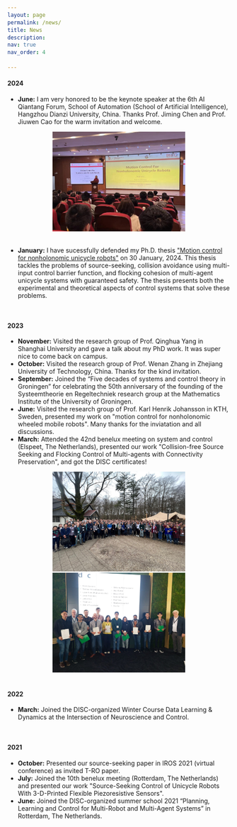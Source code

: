 ```yaml
---
layout: page
permalink: /news/
title: News
description: 
nav: true
nav_order: 4

---
```

#### 2024
- **June:** I am very honored to be the keynote speaker at  the 6th AI Qiantang Forum, School of Automation (School of Artificial Intelligence), Hangzhou Dianzi University, China. Thanks Prof. Jiming Chen and Prof. Jiuwen Cao for the warm invitation and welcome.
<center class="half">
    <img src="/assets/img/news/hangzhou_1.jpg" width="300"/>
</center>
<br>

-  **January:** I have sucessfully defended my Ph.D. thesis ["Motion control for nonholonomic unicycle robots"](https://research.rug.nl/en/publications/motion-control-for-nonholonomic-unicycle-robots)
 on 30 January, 2024. This thesis tackles the problems of source-seeking, collision avoidance using multi-input control barrier function, and flocking cohesion of multi-agent unicycle systems with guaranteed safety. The thesis presents both the experimental and theoretical aspects of control systems that solve these problems.   
<br>


#### 2023 
-  **November:**  Visited the research group of Prof. Qinghua Yang in Shanghai University and gave a talk about my PhD work. It was super nice to come back on campus.
-  **October:**  Visited the research group of Prof. Wenan Zhang in Zhejiang University of Technology, China. Thanks for the kind invitation.
- **September:**  Joined the “Five decades of systems and control theory in Groningen” for celebrating the 50th anniversary of the founding of the Systeemtheorie en Regeltechniek research group at the Mathematics Institute of the University of Groningen. 
- **June:**  Visited the research group of Prof. Karl Henrik Johansson in KTH, Sweden, presented my work on "motion control for nonholonomic wheeled mobile robots". Many thanks for the inviatation and all discussions.
- **March:** Attended the 42nd benelux meeting on system and control (Elspeet, The Netherlands), presented our work "Collision-free Source Seeking and Flocking Control of Multi-agents with Connectivity Preservation", and got the DISC certificates! 
<center class="half">
    <img src="/assets/img/news/disc_2023_1.jpg" width="300"/>
    <img src="/assets/img/news/disc_2023_2.jpg" width="300"/>
</center>


<br>


#### 2022
-  **March:** Joined the DISC-organized Winter Course Data Learning & Dynamics at the Intersection of Neuroscience and Control.

<br>


#### 2021
- **October:** Presented our source-seeking paper in IROS 2021 (virtual conference) as invited T-RO paper.
- **July:** Joined the 10th benelux meeting (Rotterdam, The Netherlands) and presented our work "Source-Seeking Control of Unicycle Robots With 3-D-Printed Flexible Piezoresistive Sensors".
- **June:** Joined the DISC-organized summer school 2021 “Planning, Learning and Control for Multi-Robot and Multi-Agent Systems” in Rotterdam, The Netherlands.


